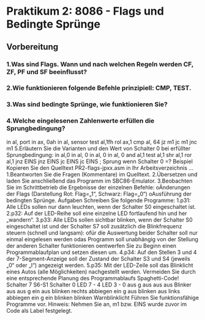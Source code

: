 # Praktikum 2: 8086 - Flags und Bedingte Sprünge
## Vorbereitung
### 1.Was sind Flags. Wann und nach welchen Regeln werden CF, ZF, PF und SF beeinflusst?
### 2.Wie funktionieren folgende Befehle prinzipiell: CMP, TEST.
### 3.Was sind bedingte Sprünge, wie funktionieren Sie?
### 4.Welche eingelesenen Zahlenwerte erfüllen die Sprungbedingung?
in  al, port in  ax, 0ah in  al, sensor
test  al,1fh rol  ax,1 cmp  al, 64
jz  m1 jc  m1 jnc  m1
5.Erläutern Sie die Varianten und den Wert von Schalter 0 bei erfüllter Sprungbedingung:
in al,0 in al, 0 in al, 0 in al, 0
and al,1 test al,1 shr al,1 ror al,1
jnz EINS jnz EINS jc EINS jc EINS ; Sprung wenn Schalter 0 =?
Beispiel
Kopieren Sie den Quelltext PR2-flags-jpxx.asm in Ihr Arbeitsverzeichnis ... 
1.Beantworten Sie die Fragen (Kommentare) im Quelltext.
2.Übersetzen und laden Sie anschließend das Programm im SBC86-Emulator.
3.Beobachten Sie im Schrittbetrieb die Ergebnisse der einzelnen Befehle:
oÄnderungen der Flags (Darstellung Rot: Flag=„1“, Schwarz: Flag=„0“)
oAusführung der bedingten Sprünge.
Aufgaben
Schreiben Sie folgende Programme:
1.p31: Alle LEDs sollen nur dann leuchten, wenn der Schalter S0 eingeschaltet ist. 
2.p32: Auf der LED-Reihe soll eine einzelne LED fortlaufend hin und her „wandern“.
3.p33: Alle LEDs sollen sichtbar blinken, wenn der Schalter S0 eingeschaltet ist und der 
Schalter S7 soll zusätzlich die Blinkfrequenz steuern (schnell und langsam):
ofür die Auswertung beider Schalter soll nur einmal eingelesen werden
odas Programm soll unabhängig von der Stellung der anderen Schalter funktionieren
oentwerfen Sie zu Beginn einen Programmablaufplan und setzen diesen um.
4.p34: Auf den Stellen 3 und 4 der 7-Segment-Anzeige soll der Zustand der Schalter S3 und 
S4 (jeweils „0“ oder „I“) angezeigt werden.
5.p35: Mit der LED-Zeile soll das Blinklicht eines Autos (alle Möglichkeiten) nachgestellt 
werden. Vermeiden Sie durch eine entsprechende Planung des Programmablaufs 
Spaghetti-Code!
Schalter 7 S6-S1 Schalter 0 LED 7 - 4 LED 3 - 0
aus g aus aus aus Blinker aus
aus g ein aus blinken rechts abbiegen
ein g aus blinken aus links abbiegen
ein g ein blinken blinken Warnblinklicht
Führen Sie funktionsfähige Programme vor.
Hinweis:
Nehmen Sie an, m1 bzw. 
EINS wurde zuvor im Code 
als Label festgelegt.